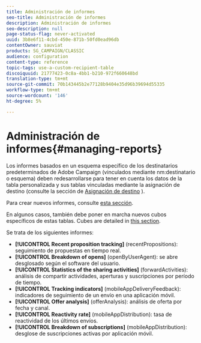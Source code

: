 ```yaml
---
title: Administración de informes
seo-title: Administración de informes
description: Administración de informes
seo-description: null
page-status-flag: never-activated
uuid: 3b8e6f11-4cbd-450e-871b-50fd0ead96db
contentOwner: sauviat
products: SG_CAMPAIGN/CLASSIC
audience: configuration
content-type: reference
topic-tags: use-a-custom-recipient-table
discoiquuid: 21777423-0c8a-4bb1-b210-972f660648bd
translation-type: tm+mt
source-git-commit: 70b143445b2e77128b9404e35d96b39694d55335
workflow-type: tm+mt
source-wordcount: '146'
ht-degree: 5%

---
```



# Administración de informes{#managing-reports}

Los informes basados en un esquema específico de los destinatarios predeterminados de Adobe Campaign (vinculados mediante nm:destinatario o esquema) deben redesarrollarse para tener en cuenta los datos de la tabla personalizada y sus tablas vinculadas mediante la asignación de destino (consulte la sección de [Asignación de destino](../../configuration/using/target-mapping.md) ).

Para crear nuevos informes, consulte [esta sección](../../reporting/using/about-reports-creation-in-campaign.md).

En algunos casos, también debe poner en marcha nuevos cubos específicos de estas tablas. Cubes are detailed in [this section](../../reporting/using/about-cubes.md).

Se trata de los siguientes informes:

* **[!UICONTROL Recent proposition tracking]** (recentPropositions): seguimiento de propuestas en tiempo real.
* **[!UICONTROL Breakdown of opens]** (openByUserAgent): se abre desglosado según el software del usuario.
* **[!UICONTROL Statistics of the sharing activities]** (forwardActivities): análisis de compartir actividades, aperturas y suscripciones por período de tiempo.
* **[!UICONTROL Tracking indicators]** (mobileAppDeliveryFeedback): indicadores de seguimiento de un envío en una aplicación móvil.
* **[!UICONTROL Offer analysis]** (offerAnalysis): análisis de oferta por fecha y canal.
* **[!UICONTROL Reactivity rate]** (mobileAppDistribution): tasa de reactividad de los últimos envíos.
* **[!UICONTROL Breakdown of subscriptions]** (mobileAppDistribution): desglose de suscripciones activas por aplicación móvil.


